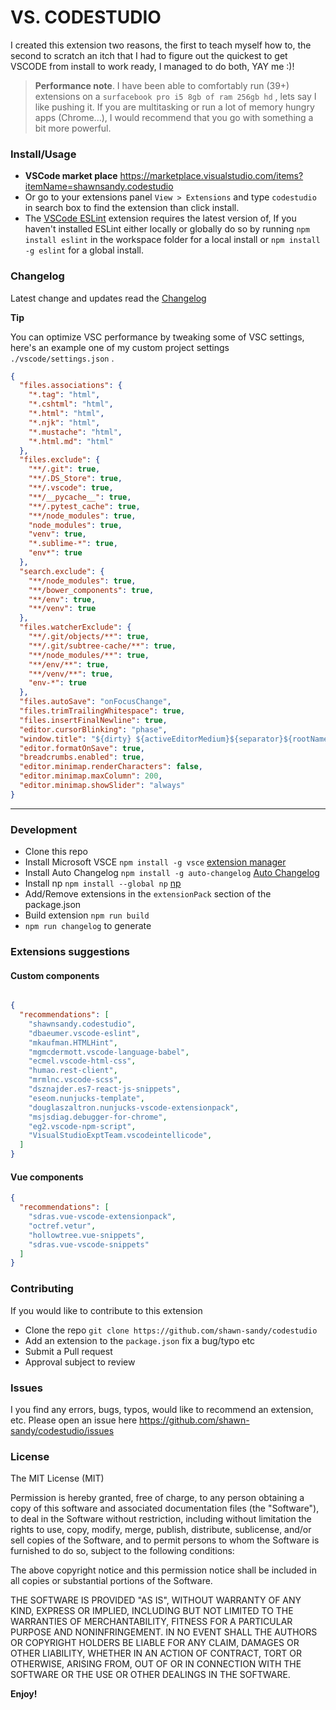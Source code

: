 # VS. CODESTUDIO

I created this extension two reasons, the first to teach myself how to, the second to scratch an itch that I had to figure out the quickest to get VSCODE from install to work ready, I managed to do both, YAY me :)!

> **Performance note**. I have been able to comfortably run (39+) extensions on a `surfacebook pro i5 8gb of ram 256gb hd` , lets say I like pushing it. If you are multitasking or run a lot of memory hungry apps (Chrome...), I would recommend that you go with something a bit more powerful.

### Install/Usage

* **VSCode market place** https://marketplace.visualstudio.com/items?itemName=shawnsandy.codestudio
* Or go to your extensions panel `View > Extensions` and type `codestudio` in search box to find the extension than click install.
* The [VSCode ESLint](https://marketplace.visualstudio.com/items?itemName=dbaeumer.vscode-eslint) extension requires the latest version of, If you haven't installed ESLint either locally or globally do so by running `npm install eslint` in the workspace folder for a local install or `npm install -g eslint` for a global install.

### Changelog

Latest change and updates read the [Changelog](./CHANGELOG.md)

**Tip**

You can optimize VSC performance by tweaking some of VSC settings, here's an example one of my custom project settings `./vscode/settings.json` .

``` json
{
  "files.associations": {
    "*.tag": "html",
    "*.cshtml": "html",
    "*.html": "html",
    "*.njk": "html",
    "*.mustache": "html",
    "*.html.md": "html"
  },
  "files.exclude": {
    "**/.git": true,
    "**/.DS_Store": true,
    "**/.vscode": true,
    "**/__pycache__": true,
    "**/.pytest_cache": true,
    "**/node_modules": true,
    "node_modules": true,
    "venv": true,
    "*.sublime-*": true,
    "env*": true
  },
  "search.exclude": {
    "**/node_modules": true,
    "**/bower_components": true,
    "**/env": true,
    "**/venv": true
  },
  "files.watcherExclude": {
    "**/.git/objects/**": true,
    "**/.git/subtree-cache/**": true,
    "**/node_modules/**": true,
    "**/env/**": true,
    "**/venv/**": true,
    "env-*": true
  },
  "files.autoSave": "onFocusChange",
  "files.trimTrailingWhitespace": true,
  "files.insertFinalNewline": true,
  "editor.cursorBlinking": "phase",
  "window.title": "${dirty} ${activeEditorMedium}${separator}${rootName}",
  "editor.formatOnSave": true,
  "breadcrumbs.enabled": true,
  "editor.minimap.renderCharacters": false,
  "editor.minimap.maxColumn": 200,
  "editor.minimap.showSlider": "always"
}
```

---

### Development

* Clone this repo
* Install Microsoft VSCE `npm install -g vsce` [extension manager](https://www.npmjs.com/package/vsce)
* Install Auto Changelog `npm install -g auto-changelog` [Auto Changelog](https://www.npmjs.com/package/auto-changelog)
* Install np `npm install --global np` [np](https://www.npmjs.com/package/np)
* Add/Remove extensions in the `extensionPack` section of the package.json
* Build extension `npm run build`
* `npm run changelog` to generate

### Extensions suggestions

#### Custom components

``` json

{
  "recommendations": [
    "shawnsandy.codestudio",
    "dbaeumer.vscode-eslint",
    "mkaufman.HTMLHint",
    "mgmcdermott.vscode-language-babel",
    "ecmel.vscode-html-css",
    "humao.rest-client",
    "mrmlnc.vscode-scss",
    "dsznajder.es7-react-js-snippets",
    "eseom.nunjucks-template",
    "douglaszaltron.nunjucks-vscode-extensionpack",
    "msjsdiag.debugger-for-chrome",
    "eg2.vscode-npm-script",
    "VisualStudioExptTeam.vscodeintellicode",
  ]
}

```

#### Vue components

``` json
{
  "recommendations": [
    "sdras.vue-vscode-extensionpack",
    "octref.vetur",
    "hollowtree.vue-snippets",
    "sdras.vue-vscode-snippets"
  ]
}

```

### Contributing

If you would like to contribute to this extension

* Clone the repo `git clone https://github.com/shawn-sandy/codestudio`
* Add an extension to the `package.json` fix a bug/typo etc
* Submit a Pull request
* Approval subject to review

### Issues

I you find any errors, bugs, typos, would like to recommend an extension, etc. Please open an issue here https://github.com/shawn-sandy/codestudio/issues

### License

The MIT License (MIT)

Permission is hereby granted, free of charge, to any person obtaining a copy of this software and associated documentation files (the "Software"), to deal in the Software without restriction, including without limitation the rights to use, copy, modify, merge, publish, distribute, sublicense, and/or sell copies of the Software, and to permit persons to whom the Software is furnished to do so, subject to the following conditions:

The above copyright notice and this permission notice shall be included in all copies or substantial portions of the Software.

THE SOFTWARE IS PROVIDED "AS IS", WITHOUT WARRANTY OF ANY KIND, EXPRESS OR IMPLIED, INCLUDING BUT NOT LIMITED TO THE WARRANTIES OF MERCHANTABILITY, FITNESS FOR A PARTICULAR PURPOSE AND NONINFRINGEMENT. IN NO EVENT SHALL THE AUTHORS OR COPYRIGHT HOLDERS BE LIABLE FOR ANY CLAIM, DAMAGES OR OTHER LIABILITY, WHETHER IN AN ACTION OF CONTRACT, TORT OR OTHERWISE, ARISING FROM, OUT OF OR IN CONNECTION WITH THE SOFTWARE OR THE USE OR OTHER DEALINGS IN THE SOFTWARE.

**Enjoy!**
